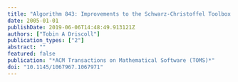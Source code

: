 ```yaml
---
title: "Algorithm 843: Improvements to the Schwarz-Christoffel Toolbox for MATLAB"
date: 2005-01-01
publishDate: 2019-06-06T14:48:49.913121Z
authors: ["Tobin A Driscoll"]
publication_types: ["2"]
abstract: ""
featured: false
publication: "*ACM Transactions on Mathematical Software (TOMS)*"
doi: "10.1145/1067967.1067971"
---
```


